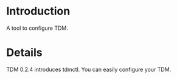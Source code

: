 # Introduction #

A tool to configure TDM.


# Details #

TDM 0.2.4 introduces tdmctl. You can easily configure your TDM.